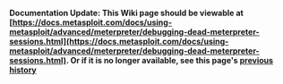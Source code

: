 <!-- Maintainers:  Please do not modify this file directly, create a pull request instead -->

**Documentation Update: This Wiki page should be viewable at [https://docs.metasploit.com/docs/using-metasploit/advanced/meterpreter/debugging-dead-meterpreter-sessions.html](https://docs.metasploit.com/docs/using-metasploit/advanced/meterpreter/debugging-dead-meterpreter-sessions.html). Or if it is no longer available, see this page's [previous history](./_history)**

